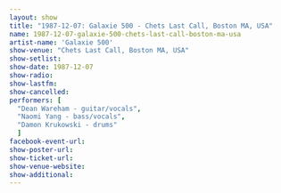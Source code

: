 ```yaml
---
layout: show
title: "1987-12-07: Galaxie 500 - Chets Last Call, Boston MA, USA"
name: 1987-12-07-galaxie-500-chets-last-call-boston-ma-usa
artist-name: 'Galaxie 500'
show-venue: "Chets Last Call, Boston MA, USA"
show-setlist: 
show-date: 1987-12-07
show-radio: 
show-lastfm: 
show-cancelled: 
performers: [
  "Dean Wareham - guitar/vocals",
  "Naomi Yang - bass/vocals",
  "Damon Krukowski - drums"
  ]
facebook-event-url: 
show-poster-url: 
show-ticket-url: 
show-venue-website: 
show-additional: 
---
```


